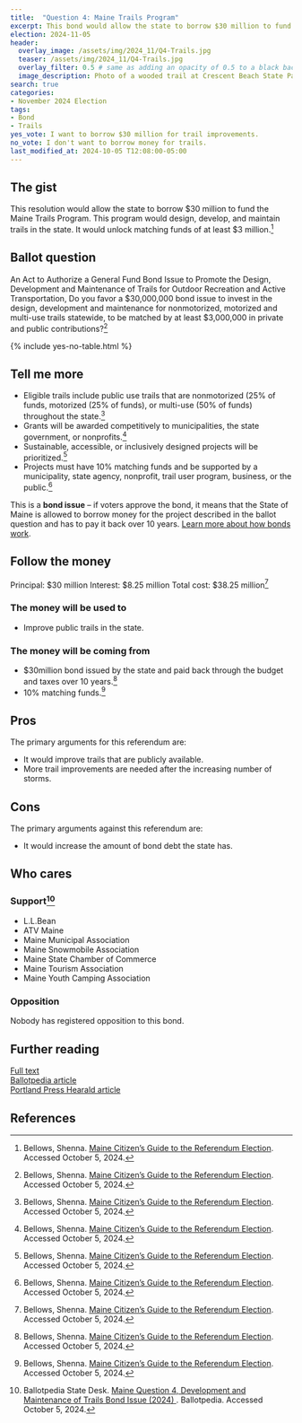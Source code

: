 ```yaml
---
title:  "Question 4: Maine Trails Program"
excerpt: This bond would allow the state to borrow $30 million to fund the Maine Trails Program.
election: 2024-11-05
header:
  overlay_image: /assets/img/2024_11/Q4-Trails.jpg
  teaser: /assets/img/2024_11/Q4-Trails.jpg
  overlay_filter: 0.5 # same as adding an opacity of 0.5 to a black background
  image_description: Photo of a wooded trail at Crescent Beach State Park. The trail is a groomed dirt trail shaded by trees with shrubs along the sides.
search: true
categories:
- November 2024 Election
tags:
- Bond
- Trails
yes_vote: I want to borrow $30 million for trail improvements.
no_vote: I don't want to borrow money for trails.
last_modified_at: 2024-10-05 T12:08:00-05:00
---
```

## The gist
This resolution would allow the state to borrow $30 million to fund the Maine Trails Program. This program would design, develop, and maintain trails in the state. It would unlock matching funds of at least $3 million.[^3]

## Ballot question
An Act to Authorize a General Fund Bond Issue to Promote the Design, Development and Maintenance of Trails for Outdoor Recreation and Active Transportation, Do you favor a $30,000,000 bond issue to invest in the design, development and maintenance for nonmotorized, motorized and multi-use trails statewide, to be matched by at least $3,000,000 in private and public contributions?[^3]

{% include yes-no-table.html %}


## Tell me more
* Eligible trails include public use trails that are nonmotorized (25% of funds, motorized (25% of funds), or multi-use (50% of funds) throughout the state.[^3]
* Grants will be awarded competitively to municipalities, the state government, or nonprofits.[^3]
* Sustainable, accessible, or inclusively designed projects will be prioritized.[^3]
* Projects must have 10% matching funds and be supported by a municipality, state agency, nonprofit, trail user program, business, or the public.[^3]

This is a **bond issue** – if voters approve the bond, it means that the State of Maine is allowed to borrow money for the project described in the ballot question and has to pay it back over 10 years. [Learn more about how bonds work](https://www.maineballot.org/bonds).

## Follow the money
Principal: $30 million
Interest: $8.25 million
Total cost: $38.25 million[^3]

### The money will be used to
* Improve public trails in the state.

### The money will be coming from
* $30million bond issued by the state and paid back through the budget and taxes over 10 years.[^3]
* 10% matching funds.[^3]

## Pros
The primary arguments for this referendum are:
* It would improve trails that are publicly available.
* More trail improvements are needed after the increasing number of storms.

## Cons
The primary arguments against this referendum are:
* It would increase the amount of bond debt the state has.

## Who cares
### Support[^2]
* L.L.Bean
* ATV Maine 
* Maine Municipal Association 
* Maine Snowmobile Association 
* Maine State Chamber of Commerce 
* Maine Tourism Association 
* Maine Youth Camping Association 

### Opposition
Nobody has registered opposition to this bond.

## Further reading
[Full text](https://legislature.maine.gov/legis/bills/getPDF.asp?paper=HP0728&item=1&snum=131)<br>
[Ballotpedia article](https://ballotpedia.org/Maine_Question_4,_Development_and_Maintenance_of_Trails_Bond_Issue_(2024))<br>
[Portland Press Hearald article](https://www.pressherald.com/2024/09/19/maine-will-consider-historic-30-million-bond-to-repair-and-restore-trails/)

## References
[^1]: Maine State Legislature. [An Act to Authorize a General Fund Bond Issue to Promote the Design, Development and Maintenance of Trails for Outdoor Recreation and Active Transportation](https://legislature.maine.gov/legis/bills/getPDF.asp?paper=HP0728&item=1&snum=131). Accessed October 5, 2024.
[^2]: Ballotpedia State Desk. [Maine Question 4, Development and Maintenance of Trails Bond Issue (2024)
](https://ballotpedia.org/Maine_Question_4,_Development_and_Maintenance_of_Trails_Bond_Issue_(2024)). Ballotpedia. Accessed October 5, 2024.
[^3]: Bellows, Shenna. [Maine Citizen’s Guide to the Referendum Election](https://www.maine.gov/sos/news/2024/2024%20Citizens%20Guide.pdf). Accessed October 5, 2024.
[^4]: Ohn, Rachel. [Maine will consider historic $30 million bond to repair and restore trails
](https://www.pressherald.com/2024/09/19/maine-will-consider-historic-30-million-bond-to-repair-and-restore-trails/). Portland Press Herald. Accessed October 5, 2024.